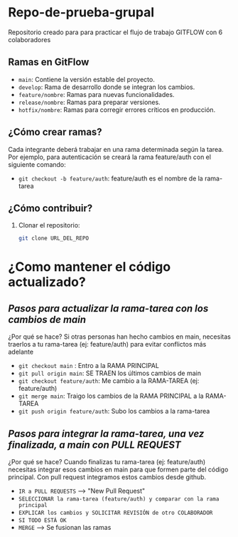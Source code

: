 # Repo-de-prueba-grupal
Repositorio creado para para practicar el flujo de trabajo GITFLOW con 6 colaboradores

## Ramas en GitFlow
- `main`: Contiene la versión estable del proyecto.
- `develop`: Rama de desarrollo donde se integran los cambios.
- `feature/nombre`: Ramas para nuevas funcionalidades.
- `release/nombre`: Ramas para preparar versiones.
- `hotfix/nombre`: Ramas para corregir errores críticos en producción.

## ¿Cómo crear ramas?
Cada integrante deberá trabajar en una rama determinada según la tarea. Por ejemplo, para autenticación se creará la rama feature/auth con el siguiente comando:

- `git checkout -b feature/auth`:   feature/auth es el nombre de la rama-tarea

## ¿Cómo contribuir?
1. Clonar el repositorio:  
   ```bash
   git clone URL_DEL_REPO


# ¿Como mantener el código actualizado?

## *Pasos para actualizar la rama-tarea con los cambios de main*

¿Por qué se hace?
Si otras personas han hecho cambios en main, necesitas traerlos a tu rama-tarea (ej: feature/auth) para evitar conflictos más adelante

- `git checkout main`   :   Entro a la RAMA PRINCIPAL
- `git pull origin main`:   SE TRAEN los últimos cambios de main
- `git checkout feature/auth`:   Me cambio a la RAMA-TAREA (ej: feature/auth)
- `git merge main`:   Traigo los cambios de la RAMA PRINCIPAL a la RAMA-TAREA
- `git push origin feature/auth`:   Subo los cambios a la rama-tarea


## *Pasos para integrar la rama-tarea, una vez finalizada, a main con PULL REQUEST*
¿Por qué se hace?
Cuando finalizas tu rama-tarea (ej: feature/auth) necesitas integrar esos cambios en main para que formen parte del código principal. Con pull request integramos estos cambios desde github.

- `IR a PULL REQUESTS` --> "New Pull Request"
- `SELECCIONAR la rama-tarea (feature/auth) y comparar con la rama principal`
- `EXPLICAR los cambios y SOLICITAR REVISIÓN de otro COLABORADOR`
-	`SI TODO ESTÁ OK`
- `MERGE` --> Se fusionan las ramas